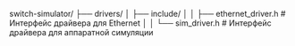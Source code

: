 
switch-simulator/
├── drivers/
│   ├── include/
│   │   ├── ethernet_driver.h # Интерфейс драйвера для Ethernet
│   │   └── sim_driver.h      # Интерфейс драйвера для аппаратной симуляции




